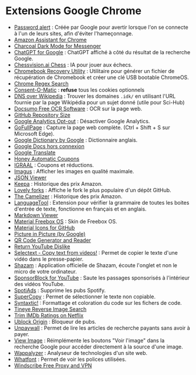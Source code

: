 # Extensions Google Chrome

- [Password alert](https://chrome.google.com/webstore/detail/password-alert/noondiphcddnnabmjcihcjfbhfklnnep) : Créée
  par Google pour avertir lorsque l'on se connecte à l'un de leurs sites, afin d'éviter l'hameçonnage.
- [Amazon Assistant for Chrome](https://chrome.google.com/webstore/detail/amazon-assistant-for-chro/pbjikboenpfhbbejgkoklgkhjpfogcam)
- [Charcoal Dark Mode for Messenger](https://chrome.google.com/webstore/detail/charcoal-dark-mode-for-me/aaekanoannlhnajolbijaoflfhikcgng)
- [ChatGPT for Google](https://chrome.google.com/webstore/detail/chatgpt-for-google/jgjaeacdkonaoafenlfkkkmbaopkbilf) : ChatGPT affiché à côté du résultat de la recherche Google.
- [Chessvision.ai Chess](https://chrome.google.com/webstore/detail/chessvisionai-chess-posit/johejpedmdkeiffkdaodgoipdjodhlld) :
  IA pour jouer aux échecs.
- [Chromebook Recovery Utility](https://chrome.google.com/webstore/detail/chromebook-recovery-utili/pocpnlppkickgojjlmhdmidojbmbodfm) :
  Utilitaire pour générer un fichier de récupération de Chromebook et créer une clé USB bootable ChromeOS.
- [Chrome Regex Search](https://chrome.google.com/webstore/detail/chrome-regex-search/bpelaihoicobbkgmhcbikncnpacdbknn)
- [Consent-O-Matic](https://chrome.google.com/webstore/detail/consent-o-matic/mdjildafknihdffpkfmmpnpoiajfjnjd) : **refuse** tous les cookies optionnels
- [DNS over Wikipedia](https://chrome.google.com/webstore/detail/dns-over-wikipedia/mjmjpfncapfopnommmngnmjalkopljji) : Trouver les domaines `.idk/` en utilisant l'URL fournie par la page Wikipédia pour un sujet donné (utile pour Sci-Hub)
- [Docsumo Free OCR Software](https://chrome.google.com/webstore/detail/docsumo-free-ocr-software/ihmmlfacoffajllfpdfkdikgmoogbnph) :
  OCR sur la page web.
- [GitHub Repository Size](https://chrome.google.com/webstore/detail/github-repository-size/apnjnioapinblneaedefcnopcjepgkci)
- [Google Analytics Opt-out](https://chrome.google.com/webstore/detail/google-analytics-opt-out/fllaojicojecljbmefodhfapmkghcbnh) :
  Désactiver Google Analytics.
- [GoFullPage](https://chrome.google.com/webstore/detail/gofullpage-full-page-scre/fdpohaocaechififmbbbbbknoalclacl) :
  Capture la page web complète. (Ctrl + Shift + S sur Microsoft Edge).
- [Google Dictionary by Google](https://chrome.google.com/webstore/detail/google-dictionary-by-goog/mgijmajocgfcbeboacabfgobmjgjcoja) :
  Dictionnaire anglais.
- [Google Docs hors connexion](https://chrome.google.com/webstore/detail/google-docs-offline/ghbmnnjooekpmoecnnnilnnbdlolhkhi)
- [Google Translate](https://chrome.google.com/webstore/detail/google-translate/aapbdbdomjkkjkaonfhkkikfgjllcleb)
- [Honey Automatic Coupons](https://chrome.google.com/webstore/detail/honey-automatic-coupons-c/bmnlcjabgnpnenekpadlanbbkooimhnj)
- [IGRAAL](https://chrome.google.com/webstore/detail/igraal-cashback-codes-pro/kmhkepipobnjllejbafajoemahjejdcm) :
  Coupons et réductions.
- [Imagus](https://chrome.google.com/webstore/detail/imagus/immpkjjlgappgfkkfieppnmlhakdmaab) : Afficher les images en
  qualité maximale.
- [JSON Viewer](https://chrome.google.com/webstore/detail/json-viewer/gbmdgpbipfallnflgajpaliibnhdgobh)
- [Keepa](https://chrome.google.com/webstore/detail/keepa-amazon-price-tracke/neebplgakaahbhdphmkckjjcegoiijjo) :
  Historique des prix Amazon.
- [Lovely forks](https://chrome.google.com/webstore/detail/lovely-forks/ialbpcipalajnakfondkflpkagbkdoib) : Affiche le
  fork le plus populaire d'un dépôt GitHub.
- [The Camelizer](https://chrome.google.com/webstore/detail/the-camelizer/ghnomdcacenbmilgjigehppbamfndblo) : Historique
  des prix Amazon.
- [LanguageTool](https://chrome.google.com/webstore/detail/grammar-spell-checker-%E2%80%94-l/oldceeleldhonbafppcapldpdifcinji) : Extension pour vérifier la grammaire de toutes les boites d'entrée de texte, fonctionne en français et en anglais.
- [Markdown Viewer](https://chrome.google.com/webstore/detail/markdown-viewer/ckkdlimhmcjmikdlpkmbgfkaikojcbjk)
- [Material Freebox OS](https://chrome.google.com/webstore/detail/material-freebox-os/lhdfonhgkclaigpfmclbahllambeednh) :
  Skin de Freebox OS.
- [Material Icons for GitHub](https://chrome.google.com/webstore/detail/material-icons-for-github/bggfcpfjbdkhfhfmkjpbhnkhnpjjeomc)
- [Picture in Picture (by Google)](https://chrome.google.com/webstore/detail/picture-in-picture-extens/hkgfoiooedgoejojocmhlaklaeopbecg)
- [QR Code Generator and Reader](https://chrome.google.com/webstore/detail/qr-code-generator-and-rea/hkojjajclkgeijhcmfjcjkddfjpaimek)
- [Return YouTube Dislike](https://chrome.google.com/webstore/detail/return-youtube-dislike/gebbhagfogifgggkldgodflihgfeippi)
- [Selectext - Copy text from videos!](https://chrome.google.com/webstore/detail/selectext-copy-text-from/gkkdmjjodidppndkbkhhknakbeflbomf) :
  Permet de copier le texte d'une vidéo dans le presse-papier.
- [Shazam](https://chrome.google.com/webstore/detail/shazam-identify-songs-fro/mmioliijnhnoblpgimnlajmefafdfilb) :
  Application officielle de Shazam, écoute l'onglet et non le micro de votre ordinateur.
- [SponsorBlock for YouTube](https://chrome.google.com/webstore/detail/sponsorblock-for-youtube/mnjggcdmjocbbbhaepdhchncahnbgone) :
  Saute les passages sponsorisés à l'intérieur des vidéos YouTube.
- [SpotiAds](https://chrome.google.com/webstore/detail/spotiads/mghhlojofjipigjobacbjdngmjafdeim) : Supprime les pubs
  Spotify.
- [SuperCopy](https://chrome.google.com/webstore/detail/supercopy-enable-copy/onepmapfbjohnegdmfhndpefjkppbjkm) : Permet
  de sélectionner le texte non copiable.
- [Syntaxtic!](https://chrome.google.com/webstore/detail/syntaxtic/cgjalgdhmbpaacnnejmodfinclbdgaci) : Formattage et
  coloration du code sur les fichers de code.
- [Tineye Reverse Image Search](https://chrome.google.com/webstore/detail/tineye-reverse-image-sear/haebnnbpedcbhciplfhjjkbafijpncjl)
- [Trim IMDb Ratings on Netflix](https://chrome.google.com/webstore/detail/trim-imdb-ratings-on-netf/lpgajkhkagnpdjklmpgjeplmgffnhhjj)
- [Ublock Origin](https://chrome.google.com/webstore/detail/ublock-origin/cjpalhdlnbpafiamejdnhcphjbkeiagm) : Bloqueur
  de pubs.
- [Unpaywall](https://chrome.google.com/webstore/detail/unpaywall/iplffkdpngmdjhlpjmppncnlhomiipha) : Permet de lire les articles de recherche payants sans avoir à payer.
- [View Image](https://chrome.google.com/webstore/detail/view-image/jpcmhcelnjdmblfmjabdeclccemkghjk) : Réimplémente les boutons "Voir l'image" dans la recherche Google pour accéder directement à la source d'une image. 
- [Wappalyzer](https://chrome.google.com/webstore/detail/wappalyzer-technology-pro/gppongmhjkpfnbhagpmjfkannfbllamg) :
  Analyseur de technologies d'un site web.
- [Whatfont](https://chrome.google.com/webstore/detail/whatfont/jabopobgcpjmedljpbcaablpmlmfcogm) : Permet de voir les
  polices utilisées.
- [Windscribe Free Proxy and VPN](https://chrome.google.com/webstore/detail/windscribe-free-proxy-and/hnmpcagpplmpfojmgmnngilcnanddlhb)
